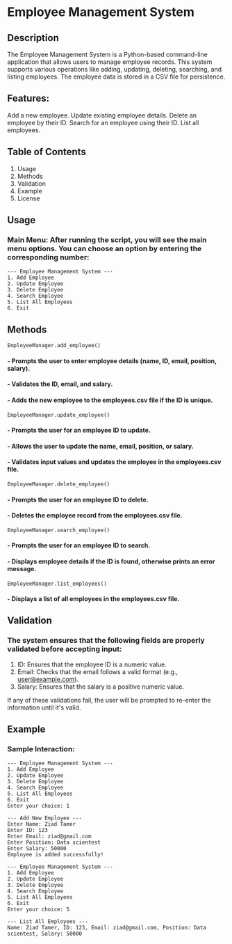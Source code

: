 # Employee Management System
## Description
The Employee Management System is a Python-based command-line application that allows users to manage employee records. This system supports various operations like adding, updating, deleting, searching, and listing employees. The employee data is stored in a CSV file for persistence.

## Features:
Add a new employee.
Update existing employee details.
Delete an employee by their ID.
Search for an employee using their ID.
List all employees.

## Table of Contents
1. Usage
2. Methods
4. Validation
5. Example
6. License

## Usage

###  Main Menu: After running the script, you will see the main menu options. You can choose an option by entering the corresponding number:


    --- Employee Management System ---
    1. Add Employee
    2. Update Employee
    3. Delete Employee
    4. Search Employee
    5. List All Employees
    6. Exit
## Methods
    EmployeeManager.add_employee()
 #### - Prompts the user to enter employee details (name, ID, email, position, salary).
 #### - Validates the ID, email, and salary.
 #### - Adds the new employee to the employees.csv file if the ID is unique.
    EmployeeManager.update_employee()
 #### - Prompts the user for an employee ID to update.
 #### - Allows the user to update the name, email, position, or salary.
 #### - Validates input values and updates the employee in the employees.csv file.
    EmployeeManager.delete_employee()
 #### - Prompts the user for an employee ID to delete.
 #### - Deletes the employee record from the employees.csv file.
    EmployeeManager.search_employee()
 #### - Prompts the user for an employee ID to search.
 #### - Displays employee details if the ID is found, otherwise prints an error message.
    EmployeeManager.list_employees()
 #### - Displays a list of all employees in the employees.csv file.

## Validation
  ### The system ensures that the following fields are properly validated before accepting input:

  1. ID: Ensures that the employee ID is a numeric value.
  2. Email: Checks that the email follows a valid format (e.g., user@example.com).
  3. Salary: Ensures that the salary is a positive numeric value.
     
  If any of these validations fail, the user will be prompted to re-enter the information until it's valid.
## Example
### Sample Interaction:
    --- Employee Management System ---
    1. Add Employee
    2. Update Employee
    3. Delete Employee
    4. Search Employee
    5. List All Employees
    6. Exit
    Enter your choice: 1

    --- Add New Employee ---
    Enter Name: Ziad Tamer
    Enter ID: 123
    Enter Email: ziad@gmail.com
    Enter Position: Data scientest
    Enter Salary: 50000
    Employee is added successfully!

    --- Employee Management System ---
    1. Add Employee
    2. Update Employee
    3. Delete Employee
    4. Search Employee
    5. List All Employees
    6. Exit
    Enter your choice: 5

    --- List All Employees ---
    Name: Ziad Tamer, ID: 123, Email: ziad@gmail.com, Position: Data scientest, Salary: 50000

